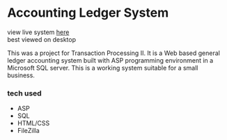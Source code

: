 # Accounting Ledger System

view live system [here](http://auckland.bauer.uh.edu/students/gl1425/home.html)  
best viewed on desktop

This was a project for Transaction Processing II. It is a Web based general ledger accounting system built with ASP programming environment in a Microsoft SQL server. This is a working system suitable for a small business.

### tech used
- ASP
- SQL
- HTML/CSS
- FileZilla
